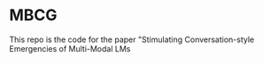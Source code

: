 # MBCG
This repo is the code for the paper "Stimulating Conversation-style Emergencies of Multi-Modal LMs

